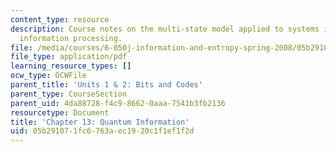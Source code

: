 ```yaml
---
content_type: resource
description: Course notes on the multi-state model applied to systems intended for
  information processing.
file: /media/courses/6-050j-information-and-entropy-spring-2008/05b291071fc6763aec1920c1f1ef1f2d_MIT6_050JS08_chapter13.pdf
file_type: application/pdf
learning_resource_types: []
ocw_type: OCWFile
parent_title: 'Units 1 & 2: Bits and Codes'
parent_type: CourseSection
parent_uid: 4da88728-f4c9-8662-0aaa-7541b3fb2136
resourcetype: Document
title: 'Chapter 13: Quantum Information'
uid: 05b29107-1fc6-763a-ec19-20c1f1ef1f2d
---
```

